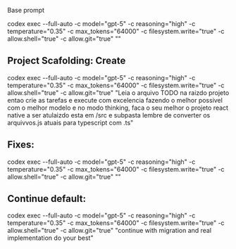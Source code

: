 Base prompt

codex exec --full-auto -c model="gpt-5" -c reasoning="high" -c temperature="0.35" -c max_tokens="64000" -c filesystem.write="true" -c allow.shell="true" -c allow.git="true" ""

## Project Scafolding: Create

codex exec --full-auto -c model="gpt-5" -c reasoning="high" -c temperature="0.35" -c max_tokens="64000" -c filesystem.write="true" -c allow.shell="true" -c allow.git="true" "Leia o arquivo TODO na raizdo projeto entao crie as tarefas e execute com excelencia fazendo o melhor possivel com o melhor modelo e no modo thinking, faca o seu melhor o projeto react native a ser atulaizdo esta em /src e subpasta lembre de converter os arquivvos.js atuais para typescript com .ts"

## Fixes:

codex exec --full-auto -c model="gpt-5" -c reasoning="high" -c temperature="0.35" -c max_tokens="64000" -c filesystem.write="true" -c allow.shell="true" -c allow.git="true" ""


## Continue default:

codex exec --full-auto -c model="gpt-5" -c reasoning="high" -c temperature="0.35" -c max_tokens="64000" -c filesystem.write="true" -c allow.shell="true" -c allow.git="true" "continue with migration and real implementation do your best"
